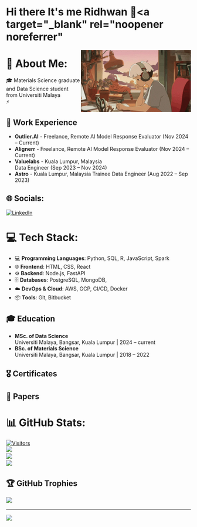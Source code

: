 # Hi there It's me Ridhwan 👋<a target="_blank" rel="noopener noreferrer" 

<p><a target="_blank" rel="noopener noreferrer" href="https://raw.githubusercontent.com/ridhwanrazaliwork/ridhwanrazaliwork/master/src/lofi-lofi-study.gif"><img alt="Lofi study" src="https://raw.githubusercontent.com/ridhwanrazaliwork/ridhwanrazaliwork/master/src/lofi-lofi-study.gif" align="right" width="300" style="max-width:100%;"></a></p>

# 💫 About Me:
🎓 Materials Science graduate and Data Science student from Universiti Malaya<br>⚡

## 💼 Work Experience
- **Outlier.AI** - Freelance, Remote
  AI Model Response Evaluator (Nov 2024 – Current)
- **Alignerr** - Freelance, Remote 
  AI Model Response Evaluator (Nov 2024 – Current)  
- **Valuelabs** - Kuala Lumpur, Malaysia  
  Data Engineer (Sep 2023 – Nov 2024)  
- **Astro** - Kuala Lumpur, Malaysia 
  Trainee Data Engineer (Aug 2022 – Sep 2023)  
  
## 🌐 Socials:
[![LinkedIn](https://img.shields.io/badge/LinkedIn-%230077B5.svg?logo=linkedin&logoColor=white)](https://linkedin.com/in/https://www.linkedin.com/in/ridhwan-bin-razali) 

# 💻 Tech Stack:
- 💻 **Programming Languages**: Python, SQL, R, JavaScript, Spark
- 🌐 **Frontend**: HTML, CSS, React
- ⚙️ **Backend**: Node.js, FastAPI  
- 🗄️ **Databases**: PostgreSQL, MongoDB,   
- ☁️ **DevOps & Cloud**: AWS, GCP, CI/CD, Docker
- 📦 **Tools**: Git, Bitbucket 

## 🎓 Education
- **MSc. of Data Science**  
  Universiti Malaya, Bangsar, Kuala Lumpur | 2024 – current  
- **BSc. of Materials Science**  
  Universiti Malaya, Bangsar, Kuala Lumpur | 2018 – 2022

## 🎖️ Certificates

## 📄 Papers

# 📊 GitHub Stats:
[![Visitors](https://api.visitorbadge.io/api/combined?path=https%3A%2F%2Fgithub.com%2Fridhwanrazaliwork&label=Total%20Profile%20Visits%2FDaily&labelColor=%23d9e3f0&countColor=%23f47373)](https://visitorbadge.io/status?path=https%3A%2F%2Fgithub.com%2Fridhwanrazaliwork)<br/>
![](https://github-readme-stats.vercel.app/api?username=ridhwanrazaliwork&theme=tokyonight&hide_border=false&include_all_commits=true&count_private=false)<br/>
![](https://github-readme-streak-stats.herokuapp.com/?user=ridhwanrazaliwork&theme=tokyonight&hide_border=false)<br/>
![](https://github-readme-stats.vercel.app/api/top-langs/?username=ridhwanrazaliwork&theme=tokyonight&hide_border=false&include_all_commits=true&count_private=false&layout=compact)

## 🏆 GitHub Trophies
![](https://github-profile-trophy.vercel.app/?username=ridhwanrazaliwork&theme=tokyonight&no-frame=false&no-bg=false&margin-w=4)


---
[![](https://visitcount.itsvg.in/api?id=ridhwanrazaliwork&icon=1&color=2)](https://visitcount.itsvg.in)
